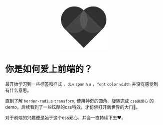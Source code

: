 <div align="center">
  <img src="./public/me-heart.png" width="160" />
</div>

# 你是如何爱上前端的？

最开始学习到一些标签和样式 ，`div` `span` `h` `a` ，`font` `color` `width` 并没有感觉到有什么意思。

直到了解 `border-radius` `transform`, 使用神奇的圆角、旋转完成 `css画爱心` 的demo。后续看到了一些炫酷的css特效，才仿佛打开新世界的大门🌈。

对于前端的兴趣便是始于这个css爱心，并会一直持续下去❤。























